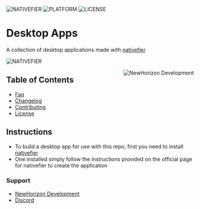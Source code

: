 ![NATIVEFIER](https://img.shields.io/badge/requirements-nativefier-informational.svg)
![PLATFORM](https://img.shields.io/badge/platform-linux--64%20%7C%20win--32%20%7C%20osx--64%20%7C%20win--64-informational.svg)
![LICENSE](https://img.shields.io/badge/license-MIT-informational.svg)
# Desktop Apps
A collection of desktop applications made with <a href="https://github.com/jiahaog/nativefier">nativefier</a>

![NATIVEFIER](https://github.com/jiahaog/nativefier/raw/master/docs/walkthrough.gif)

<img align="right" src="https://newgitlab.elaztek.com/NewHorizon-Development/resources/images/-/raw/master/Branding/SFW/NewHorizon%20Development/Logo%20200x200.png" alt="NewHorizon Development">

## Table of Contents
- <a href="https://github.com/newhorizon-development/Desktop-Apps/blob/master/FAQ">Faq</a>
- <a href="https://github.com/newhorizon-development/Desktop-Apps/blob/master/CHANGELOG">Changelog</a>
- <a href="https://github.com/newhorizon-development/Desktop-Apps/blob/master/CONTRIBUTING">Contributing</a>
- <a href="https://github.com/newhorizon-development/Desktop-Apps/blob/master/LICENSE">License</a>

## Instructions
- To build a desktop app for use with this repo, first you need to install <a href="https://github.com/jiahaog/nativefier">nativefier</a>
- One installed simply follow the instructions provided on the official page for nativefier to create the application

### Support
- <a href="https://newhorizon-development.netlify.app">NewHorizon Development</a>
- <a href="https://discord.gg/9R5GBe2">Discord</a>
